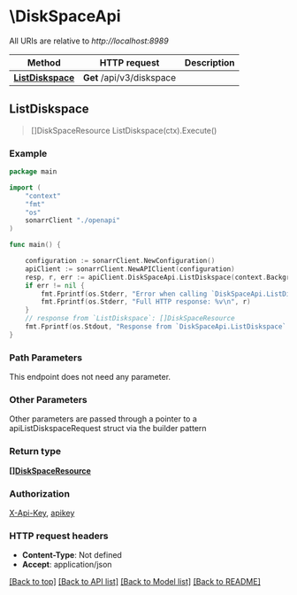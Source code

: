 # \DiskSpaceApi

All URIs are relative to *http://localhost:8989*

Method | HTTP request | Description
------------- | ------------- | -------------
[**ListDiskspace**](DiskSpaceApi.md#ListDiskspace) | **Get** /api/v3/diskspace | 



## ListDiskspace

> []DiskSpaceResource ListDiskspace(ctx).Execute()



### Example

```go
package main

import (
    "context"
    "fmt"
    "os"
    sonarrClient "./openapi"
)

func main() {

    configuration := sonarrClient.NewConfiguration()
    apiClient := sonarrClient.NewAPIClient(configuration)
    resp, r, err := apiClient.DiskSpaceApi.ListDiskspace(context.Background()).Execute()
    if err != nil {
        fmt.Fprintf(os.Stderr, "Error when calling `DiskSpaceApi.ListDiskspace``: %v\n", err)
        fmt.Fprintf(os.Stderr, "Full HTTP response: %v\n", r)
    }
    // response from `ListDiskspace`: []DiskSpaceResource
    fmt.Fprintf(os.Stdout, "Response from `DiskSpaceApi.ListDiskspace`: %v\n", resp)
}
```

### Path Parameters

This endpoint does not need any parameter.

### Other Parameters

Other parameters are passed through a pointer to a apiListDiskspaceRequest struct via the builder pattern


### Return type

[**[]DiskSpaceResource**](DiskSpaceResource.md)

### Authorization

[X-Api-Key](../README.md#X-Api-Key), [apikey](../README.md#apikey)

### HTTP request headers

- **Content-Type**: Not defined
- **Accept**: application/json

[[Back to top]](#) [[Back to API list]](../README.md#documentation-for-api-endpoints)
[[Back to Model list]](../README.md#documentation-for-models)
[[Back to README]](../README.md)

